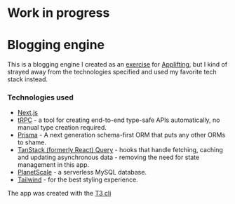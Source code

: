 # Work in progress

# Blogging engine

This is a blogging engine I created as an [exercise](https://github.com/Applifting/fullstack-exercise) for [Applifting](https://applifting.io/), but I kind of strayed away from the technologies specified and used my favorite tech stack instead.

### Technologies used

- [Next.js](https://github.com/vercel/next.js/)
- [tRPC](https://github.com/trpc/trpc) - a tool for creating end-to-end type-safe APIs automatically, no manual type creation required.
- [Prisma](https://github.com/prisma/prisma) - A next generation schema-first ORM that puts any other ORMs to shame.
- [TanStack (formerly React) Query](https://github.com/TanStack/query) - hooks that handle fetching, caching and updating asynchronous data - removing the need for state management in this app.
- [PlanetScale](https://planetscale.com/) - a serverless MySQL database.
- [Tailwind](https://github.com/tailwindlabs/tailwindcss) - for the best styling experience.

The app was created with the [T3 cli](https://github.com/t3-oss/create-t3-app)
